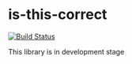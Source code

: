 # is-this-correct

[![Build Status](https://travis-ci.org/SelimAbidin/is-this-correct.svg?branch=master)](https://github.com/SelimAbidin/isCCW)


This library is in development stage